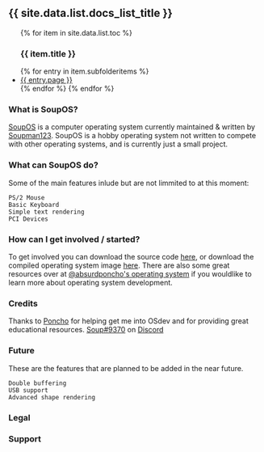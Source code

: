 <h2>{{ site.data.list.docs_list_title }}</h2>
<ul>
{% for item in site.data.list.toc %}
   <h3>{{ item.title }}</h3>
   {% for entry in item.subfolderitems %}
      <li><a href="https://soupman123.github.io/SoupOS{{ entry.url }}">{{ entry.page }}</a></li>
   {% endfor %}
{% endfor %}
</ul>

### What is SoupOS?
[SoupOS](http://github.com) is a computer operating system currently maintained & written by [Soupman123](https://github.com/Soupman123/). SoupOS is a hobby operating system not written to compete with other operating systems, and is currently just a small project.

### What can SoupOS do?
Some of the main features inlude but are not limmited to at this moment:
```
PS/2 Mouse
Basic Keyboard
Simple text rendering
PCI Devices
```

### How can I get involved / started?
To get involved you can download the source code [here](https://github.com/Soupman123/SoupOS/archive/master.zip), or download the compiled operating system image [here](https://github.com/Soupman123/SoupOS/raw/master/kernel/bin/SoupOS.img). There are also some great resources over at [@absurdponcho](https://github.com/Absurdponcho)['s operating system](https://github.com/Absurdponcho/PonchoOS) if you wouldlike to learn more about operating system development.

### Credits
Thanks to [Poncho](https://github.com/Absurdponcho/) for helping get me into OSdev and for providing great educational resources.
[Soup#9370](https://discord.com/users/698622052059316285/) on [Discord](https://discord.com)

### Future
These are the features that are planned to be added in the near future.
```
Double buffering
USB support
Advanced shape rendering
```

### Legal

### Support


